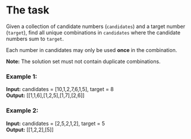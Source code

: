 # The task

Given a collection of candidate numbers (`candidates`) and a target number (`target`), find all unique combinations in `candidates` where the candidate numbers sum to `target`.

Each number in candidates may only be used **once** in the combination.

**Note:** The solution set must not contain duplicate combinations.

### Example 1:

**Input:** candidates = [10,1,2,7,6,1,5], target = 8  
**Output:** [[1,1,6],[1,2,5],[1,7],[2,6]]

### Example 2:

**Input:** candidates = [2,5,2,1,2], target = 5  
**Output:** [[1,2,2],[5]]
